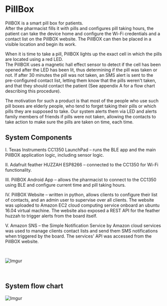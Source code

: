 # PillBox

PillBOX is a smart pill box for patients.  
After the pharmacist fills it with pills and configures pill taking hours, the patient can take the device home and configure the Wi-Fi credentials and a contact list on the PillBOX website. The PillBOX can then be placed in a visible location and begin its work.  

When it is time to take a pill, PillBOX lights up the exact cell in which the pills are located using a red LED.  
The PillBOX uses a magnetic hall effect sensor to detect if the cell has been opened after the LED has been lit, thus determining if the pill was taken or not. If after 30 minutes the pill was not taken, an SMS alert is sent to the pre-configured contact list, letting them know that the pills weren't taken, and that they should contact the patient (See appendix A for a flow chart describing this procedure).  

The motivation for such a product is that most of the people who use such pill boxes are elderly people, who tend to forget taking their pills or which pills they are supposed to take. Our system alerts them via LED and alerts family members of friends if pills were not taken, allowing the contacts to take action to make sure the pills are taken on time, each time.

## System Components

I. Texas Instruments CC1350 LaunchPad – runs the BLE app and the main PillBOX application logic, including sensor logic.

II. Adafruit feather HUZZAH ESP8266 – connected to the CC1350 for Wi-Fi functionality.

III. PillBOX Android App – allows the pharmacist to connect to the CC1350 using BLE and configure current time and pill taking hours.

IV. PillBOX Website – written in python, allows clients to configure their list of contacts, and an admin user to supervise over all clients. The website was uploaded to Amazon EC2 cloud computing service onboard an ubuntu 16.04 virtual machine. The website also exposed a REST API for the feather huzzah to trigger alerts from the board itself.

V. Amazon SNS – the Simple Notification Service by Amazon cloud services was used to manage clients contact lists and send them SMS notifications when triggered by the board. The services' API was accessed from the PillBOX website.
    
&nbsp;
    
![Imgur](https://i.imgur.com/xSzMVQU.png) 

&nbsp;

## System flow chart

![Imgur](https://i.imgur.com/0NTAcjE.png)

